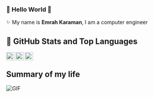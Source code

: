 ### 👋 Hello World 👋

✨ My name is **Emrah Karaman**, I am a computer engineer <br>

## 📌 GitHub Stats and Top Languages

 <a href="https://twitter.com/emrah_karaman">
  <img align="left" alt="Emrah Karaman | Twitter" width="22px" src="https://cdn.jsdelivr.net/npm/simple-icons@v3/icons/twitter.svg" />
</a>
<a href="https://www.linkedin.com/in/emrah-karaman-09357148/">
  <img align="left" alt="Emrah Karaman" width="22px" src="https://cdn.jsdelivr.net/npm/simple-icons@v3/icons/linkedin.svg" />
</a>
<a href="https://t.me/ekaraman">
  <img align="left" alt="Emrah Karaman" width="22px" src="https://cdn.jsdelivr.net/npm/simple-icons@v3/icons/telegram.svg" />
</a>
<br/>

## Summary of my life
 <img align="left" alt="GIF" src="https://media.giphy.com/media/836HiJc7pgzy8iNXCn/giphy.gif" />
